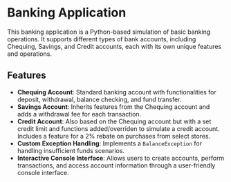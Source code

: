 # Banking Application

This banking application is a Python-based simulation of basic banking operations. It supports different types of bank accounts, including Chequing, Savings, and Credit accounts, each with its own unique features and operations.

## Features

- **Chequing Account**: Standard banking account with functionalities for deposit, withdrawal, balance checking, and fund transfer.
- **Savings Account**: Inherits features from the Chequing account and adds a withdrawal fee for each transaction.
- **Credit Account**: Also based on the Chequing account but with a set credit limit and functions added/overriden to simulate a credit account. Includes a feature for a 2% rebate on purchases from select stores.
- **Custom Exception Handling**: Implements a `BalanceException` for handling insufficient funds scenarios.
- **Interactive Console Interface**: Allows users to create accounts, perform transactions, and access account information through a user-friendly console interface.
